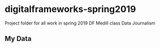 # digitalframeworks-spring2019
Project folder for all work in spring 2019 DF Medill class
Data Journalism 
## My Data 
